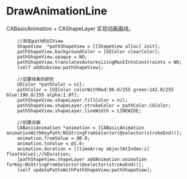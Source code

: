 # DrawAnimationLine
CABasicAnimation + CAShapeLayer 实现动画画线。

        //添加path的UIView
        ShapeView  *pathShapeView = [[ShapeView alloc] init];
        pathShapeView.backgroundColor = [UIColor clearColor];
        pathShapeView.opaque = NO;
        pathShapeView.translatesAutoresizingMaskIntoConstraints = NO;
        [self addSubview:pathShapeView];
        
        //设置线条的颜色
        UIColor *pathColor = nil;
        pathColor = [UIColor colorWithRed:96.0/255 green:142.0/255 blue:190.0/255 alpha:1.0f];
        pathShapeView.shapeLayer.fillColor = nil;
        pathShapeView.shapeLayer.strokeColor = pathColor.CGColor;
        pathShapeView.shapeLayer.lineWidth = LINEWIDE;
        
        //创建动画
        CABasicAnimation *animation = [CABasicAnimation animationWithKeyPath:NSStringFromSelector(@selector(strokeEnd))];
        animation.fromValue = @0.0;
        animation.toValue = @1.0;
        animation.duration = [[timeArray objectAtIndex:i] floatValue];//kDuration;
        [pathShapeView.shapeLayer addAnimation:animation forKey:NSStringFromSelector(@selector(strokeEnd))];
        [self updatePathsWithPathShapeView:pathShapeView];
